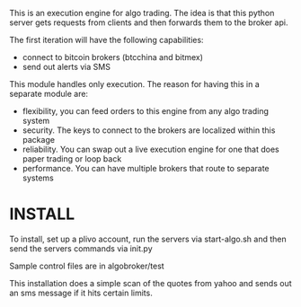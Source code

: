 This is an execution engine for algo trading.  The idea is that this
python server gets requests from clients and then forwards them to the
broker api.

The first iteration will have the following capabilities:

* connect to bitcoin brokers (btcchina and bitmex)
* send out alerts via SMS

This module handles only execution.  The reason for having this in a
separate module are:

* flexibility, you can feed orders to this engine from any algo
  trading system
* security. The keys to connect to the brokers are localized within
  this package
* reliability. You can swap out a live execution engine for one that
  does paper trading or loop back
* performance. You can have multiple brokers that route to separate
  systems

INSTALL
=======

To install, set up a plivo account, run the servers via start-algo.sh
and then send the servers commands via init.py

Sample control files are in algobroker/test

This installation does a simple scan of the quotes from yahoo and
sends out an sms message if it hits certain limits.

